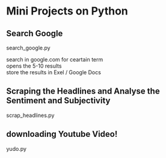 # Mini Projects on Python

## Search Google
search_google.py

search in google.com for ceartain term  
opens the 5-10 results  
store the results in Exel / Google Docs

## Scraping the Headlines and Analyse the Sentiment and Subjectivity
scrap_headlines.py

## downloading Youtube Video!
yudo.py
